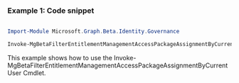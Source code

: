 ### Example 1: Code snippet

```powershell

Import-Module Microsoft.Graph.Beta.Identity.Governance

Invoke-MgBetaFilterEntitlementManagementAccessPackageAssignmentByCurrentUser -On $onId 

```
This example shows how to use the Invoke-MgBetaFilterEntitlementManagementAccessPackageAssignmentByCurrentUser Cmdlet.

